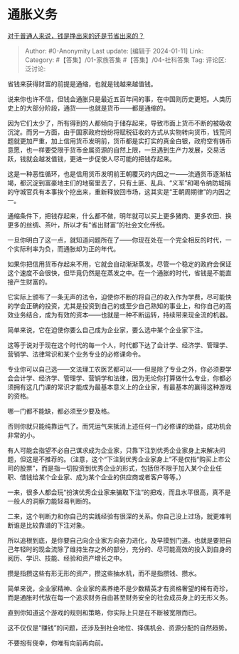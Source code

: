 # 通胀义务
[对于普通人来说，钱是挣出来的还是节省出来的？](https://www.zhihu.com/question/597766434/answer/3357538363)

> Author: #0-Anonymity
> Last update: [编辑于 2024-01-11]
> Link:
> Category: #【答集】/01-家族答集 #【答集】/04-社科答集 
> Tag:
> 评论区:
> 泛讨论:

省钱来获得财富的前提是通缩，也就是钱越来越值钱。

说来你也许不信，但钱会通胀只是最近五百年间的事，在中国则历史更短。人类历史上的大部分阶段，通货——也就是货币——都是通缩的。

因为它们太少了，所有得到的人都倾向于储存起来，导致市面上货币不断的被吸收沉淀。而另一方面，由于国家政府纷纷将赋税征收的方式从实物转向货币，钱荒问题就更加严重，加上信用货币发明前，货币都是实打实的真金白银，政府空有铸币意愿，也一样要受限于货币金属资源的自然上限，一旦遇到生产力发展，交易活跃，钱就会越发值钱，更进一步促使人尽可能的把钱存起来。

这是一种恶性循环，也是信用货币发明前王朝覆灭的内因之一——流通货币逐渐枯竭，都沉淀到富豪地主们的地窖里去了，只有土匪、乱兵、“义军”和喝令纳防城捐的守城官兵有本事挨个挖出来，重新释放回市场，这其实是“王朝周期律”的内因之一。

通缩条件下，把钱存起来，什么都不做，明年就可以买上更多猪肉、更多农田、换更多的丝绸、茶叶，所以才有“省出财富”的社会文化传统。

一旦你明白了这一点，就知道问题所在了——你现在处在一个完全相反的时代，一个实际利率为负，而通胀却为正的年代。

如果你把信用货币存起来不用，它就会自动渐渐蒸发。尽管一个稳定的政府会保证这个速度不会很快，但毕竟仍然是在蒸发之中。在一个通胀的时代，省钱是不能直接产生财富的。

它实际上颁布了一条无声的法令，迫使你不断的将自己的收入作为学费，尽可能快的学会正确的投资，尤其是投资到自己的或至少自己熟知的事业上，和你自己的高效业务结合，成为有效的资本——也就是一种不断运转，持续带来现金流的机器。

简单来说，它在迫使你要么自己成为企业家，要么选中某个企业家下注。

这等于说对于现在这个时代的每一个人，时代都下达了会计学、经济学、管理学、营销学、法律常识和某个业务专业的必修课命令。

专业你可以自己选——文法理工农医艺都可以——但是除了专业之外，你必须要学会会计学、经济学、管理学、营销学和法律，因为无论你打算做什么专业，你都必须拥有这几门课的常识才能成为最基本意义上的企业家，有最基本的赢得这种游戏的资格。

哪一门都不能缺，都必须至少要及格。

否则你就只能纯靠运气了。而凭运气来抵消上述任何一门必修课的助益，成功机会非常的小。

有人可能会指望不必自己谋求成为企业家，只靠下注到优秀企业家身上来解决问题，但这是不推荐的。（注意，这个“下注到优秀企业家身上”不是仅指“购买上市公司的股票”，而是指一切投资到优秀企业的形式，包括但不限于加入某个企业任职、借钱给某个企业家、成为某个企业的供应商或者客户等等。）

一来，很多人都会玩“扮演优秀企业家来骗取下注”的把戏，而且水平很高，真不是一般人的洞察力能轻易判断的。

二来，这个判断力和你自己的实践经验有很深的关系。你自己没上过场，就更难判断谁是比较靠谱的下注对象。

所以追根到底，是你要自己向企业家方向奋力进化，及早摸到门道。也就是要把自己年轻时的现金流除了维持生存之外的部分，充分的、尽可能高效的投入到自身的阅历、学识、技能、经验和资产增长之中。

攒是指攒这些有形无形的资产，攒这些抽水机，而不是指攒钱、攒水。

  

简单来说，企业家精神、企业家的素养绝不是少数精英才有资格奢望的稀有奇珍，而是通胀时代放在每一个追求财务自由甚至财务安全的社会成员身上的无形义务。

直到你知道这个游戏的规则和策略，你实际上只是在不断被宽限而已。

这不仅仅是“赚钱”的问题，还涉及到社会地位、择偶机会、资源分配的自然趋势。

不要抱有侥幸，你唯有向前再向前。
